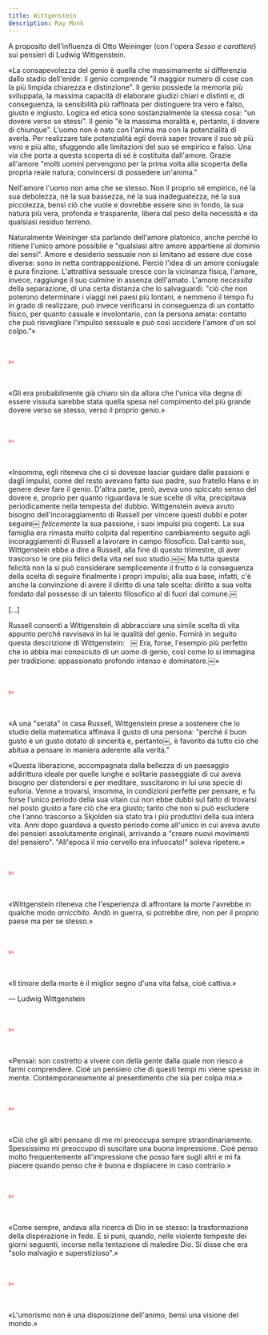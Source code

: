 ```yaml
---
title: Wittgenstein
description: Ray Monk
---
```


A proposito dell'influenza di Otto Weininger (con l'opera _Sesso e carattere_) sui pensieri di Ludwig Wittgenstein.

«La consapevolezza del genio è quella che massimamente si differenzia dallo stadio dell'enide: il genio comprende "il maggior numero di cose con la più limpida chiarezza e distinzione". Il genio possiede la memoria più sviluppata, la massima capacità di elaborare giudizi chiari e distinti e, di conseguenza, la sensibilità più raffinata per distinguere tra vero e falso, giusto e ingiusto. Logica ed etica sono sostanzialmente la stessa cosa: "un dovere verso se stessi". Il genio "è la massima moralità e, pertanto, il dovere di chiunque". L'uomo non è nato con l'anima ma con la potenzialità di averla. Per realizzare tale potenzialità egli dovrà saper trovare il suo sé più vero e più alto, sfuggendo alle limitazioni del suo sé empirico e falso. Una via che porta a questa scoperta di sé è costituita dall'amore. Grazie all'amore "molti uomini pervengono per la prima volta alla scoperta della propria reale natura; convincersi di possedere un'anima."
&nbsp;

Nell'amore l'uomo non ama che se stesso. Non il proprio sé empirico, né la sua debolezza, né la sua bassezza, né la sua inadeguatezza, né la sua piccolezza, bensì ciò che vuole e dovrebbe essere sino in fondo, la sua natura più vera, profonda e trasparente, libera dal peso della necessità e da qualsiasi residuo terreno.
&nbsp;

Naturalmente Weininger sta parlando dell'amore platonico, anche perché lo ritiene l'unico amore possibile e "qualsiasi altro amore appartiene al dominio dei sensi". Amore e desiderio sessuale non si limitano ad essere due cose diverse: sono in netta contrapposizione. Perciò l'idea di un amore coniugale è pura finzione. L'attrattiva sessuale cresce con la vicinanza fisica, l'amore, invece, raggiunge il suo culmine in assenza dell'amato. L'amore _necessita_ della separazione, di una certa distanza che lo salvaguardi: "ciò che non poterono determinare i viaggi nei paesi più lontani, e nemmeno il tempo fu in grado di realizzare, può invece verificarsi in conseguenza di un contatto fisico, per quanto casuale e involontario, con la persona amata: contatto che può risvegliare l'impulso sessuale e può così uccidere l'amore d'un sol colpo.”»

&nbsp;

<span style="color:red">✄</span>

&nbsp;

«Gli era probabilmente già chiaro sin da allora che l'unica vita degna di essere vissuta sarebbe stata quella spesa nel compimento del più grande dovere verso se stesso, verso il proprio genio.»

&nbsp;

<span style="color:red">✄</span>

&nbsp;

«Insomma, egli riteneva che ci si dovesse lasciar guidare dalle passioni e dagli impulsi, come del resto avevano fatto suo padre, suo fratello Hans e in genere deve fare il genio. D'altra parte, però, aveva uno spiccato senso del dovere e, proprio per quanto riguardava le sue scelte di vita, precipitava periodicamente nella tempesta del dubbio. Wittgenstein aveva avuto bisogno dell'incoraggiamento di Russell per vincere questi dubbi e poter seguire￼ _felicemente_ la sua passione, i suoi impulsi più cogenti. La sua famiglia era rimasta molto colpita dal repentino cambiamento seguito agli incoraggiamenti di Russell a lavorare in campo filosofico. Dal canto suo, Wittgenstein ebbe a dire a Russell, alla fine di questo trimestre, di aver trascorso le ore più felici della vita nel suo studio.￼￼ Ma tutta questa felicità non la si può considerare semplicemente il frutto o la conseguenza della scelta di seguire finalmente i propri impulsi; alla sua base, infatti, c'è anche la convinzione di avere il diritto di una tale scelta: diritto a sua volta fondato dal possesso di un talento filosofico al di fuori dal comune.￼
&nbsp;

[...]
&nbsp;

Russell consentì a Wittgenstein di abbracciare una simile scelta di vita appunto perché ravvisava in lui le qualità del genio. Fornirà in seguito questa descrizione di Wittgenstein:
&nbsp;
￼
Era, forse, l'esempio più perfetto che io abbia mai conosciuto di un uomo di genio, così come lo si immagina per tradizione: appassionato profondo intenso e dominatore.￼»

&nbsp;

<span style="color:red">✄</span>

&nbsp;

«A una "serata" in casa Russell, Wittgenstein prese a sostenere che lo studio della matematica affinava il gusto di una persona: "perché il buon gusto è un gusto dotato di sincerità e, pertanto￼, è favorito da tutto ciò che abitua a pensare in maniera aderente alla verità.”

«Questa liberazione, accompagnata dalla bellezza di un paesaggio addirittura ideale per quelle lunghe e solitarie passeggiate di cui aveva bisogno per distendersi e per meditare, suscitarono in lui una specie di euforia. Venne a trovarsi, insomma, in condizioni perfette per pensare, e fu forse l'unico periodo della sua vitain cui non ebbe dubbi sul fatto di trovarsi nel posto giusto a fare ciò che era giusto; tanto che non si può escludere che l'anno trascorso a Skjolden sia stato tra i più produttivi della sua intera vita. Anni dopo guardava a questo periodo come all'unico in cui aveva avuto dei pensieri assolutamente originali, arrivando a "creare nuovi movimenti del pensiero". "All'epoca il mio cervello era infuocato!" soleva ripetere.»

&nbsp;

<span style="color:red">✄</span>

&nbsp;

«Wittgenstein riteneva che l'esperienza di affrontare la morte l'avrebbe in qualche modo _arricchito_. Andò in guerra, si potrebbe dire, non per il proprio paese ma per se stesso.»

&nbsp;

<span style="color:red">✄</span>

&nbsp;

«Il timore della morte è il miglior segno d'una vita falsa, cioè cattiva.»
&nbsp;

— Ludwig Wittgenstein

&nbsp;

<span style="color:red">✄</span>

&nbsp;

«Pensai: son costretto a vivere con della gente dalla quale non riesco a farmi comprendere. Cioè un pensiero che di questi tempi mi viene spesso in mente. Contemporaneamente al presentimento che sia per colpa mia.»

&nbsp;

<span style="color:red">✄</span>

&nbsp;

«Ciò che gli altri pensano di me mi preoccupa sempre straordinariamente. Spessissimo mi preoccupo di suscitare una buona impressione. Cioè penso molto frequentemente all'impressione che posso fare sugli altri e mi fa piacere quando penso che è buona e dispiacere in caso contrario.»

&nbsp;

<span style="color:red">✄</span>

&nbsp;

«Come sempre, andava alla ricerca di Dio in se stesso: la trasformazione della disperazione in fede. E si punì, quando, nelle violente tempeste dei giorni seguenti, incorse nella tentazione di maledire Dio. Si disse che era "solo malvagio e superstizioso".»

&nbsp;

<span style="color:red">✄</span>

&nbsp;

«L'umorismo non è una disposizione dell'animo, bensì una visione del mondo.»
